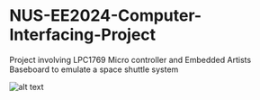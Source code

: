 # NUS-EE2024-Computer-Interfacing-Project
Project involving LPC1769 Micro controller and Embedded Artists Baseboard to emulate a space shuttle system

![alt text](https://raw.githubusercontent.com/deep4k/NUS-EE2024-Computer-Interfacing-Project/blob/master/SS.png)
